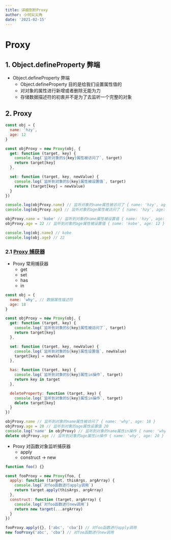```yaml
---
title: 详细剖析Proxy
author: 小何尖尖角
date: '2021-02-15'
---
```


# Proxy

## 1. Object.defineProperty 弊端

- Object.defineProperty 弊端
  - Object.defineProperty 目的是给我们设置属性值的
  - 对对象的属性进行新增或者删除无能为力
  - 存储数据描述符的初衷并不是为了去监听一个完整的对象

## 2. Proxy

```js
const obj = {
  name: 'hzy',
  age: 12
}

const objProxy = new Proxy(obj, {
  get: function (target, key) {
    console.log(`监听对象的${key}属性被访问了`, target)
    return target[key]
  },

  set: function (target, key, newValue) {
    console.log(`监听到对象的${key}属性被设置值`, target)
    return (target[key] = newValue)
  }
})

console.log(objProxy.name) // 监听对象的name属性被访问了 { name: 'hzy', age: 12 } hzy
console.log(objProxy.age) // 监听对象的age属性被访问了 { name: 'hzy', age: 12 } 12

objProxy.name = 'kobe' // 监听到对象的name属性被设置值 { name: 'hzy', age: 12 }
objProxy.age = 22 // 监听到对象的age属性被设置值 { name: 'kobe', age: 12 }

console.log(obj.name) // kobe
console.log(obj.age) // 22
```

### 2.1 [Proxy 捕获器](https://developer.mozilla.org/zh-CN/docs/Web/JavaScript/Reference/Global_Objects/Proxy)

- Proxy 常用捕获器
  - get
  - set
  - has
  - in

```js
const obj = {
  name: 'why', // 数据属性描述符
  age: 18
}

const objProxy = new Proxy(obj, {
  get: function (target, key) {
    console.log(`监听到对象的${key}属性被访问了`, target)
    return target[key]
  },

  set: function (target, key, newValue) {
    console.log(`监听到对象的${key}属性设置值`, newValue)
    target[key] = newValue
  },

  has: function (target, key) {
    console.log(`监听到对象的${key}属性in操作`, target)
    return key in target
  },

  deleteProperty: function (target, key) {
    console.log(`监听到对象的${key}属性in操作`, target)
    delete target[key]
  }
})

objProxy.name // 监听到对象的name属性被访问了 { name: 'why', age: 18 }
objProxy.age = 20 // 监听到对象的age属性设置值 20
console.log('name' in objProxy) // 监听到对象的name属性in操作 { name: 'why', age: 20 }   true
delete objProxy.age // 监听到对象的age属性in操作 { name: 'why', age: 20 }
```

- Proxy 对函数对象监听捕获器
  - apply
  - construct -> new

```js
function foo() {}

const fooProxy = new Proxy(foo, {
  apply: function (target, thisArgs, argArray) {
    console.log(`对foo函数进行apply调用`)
    return target.apply(thisArgs, argArray)
  },
  construct: function (target, argArray) {
    console.log(`对foo函数进行new调用`)
    return new target(...argArray)
  }
})

fooProxy.apply({}, ['abc', 'cba']) // 对foo函数进行apply调用
new fooProxy('abc', 'cba') // 对foo函数进行new调用
```
